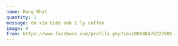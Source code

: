 ```yaml
---
name: Dang Nhat
quantity: 1
message: em xin biếu anh 1 ly coffee
image: #
from: https://www.facebook.com/profile.php?id=100048476227085
---
```

